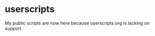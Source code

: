 userscripts
===========

My public scripts are now here because userscripts.org is lacking on support.

